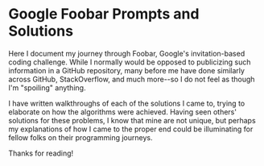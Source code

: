 # Google Foobar Prompts and Solutions

Here I document my journey through Foobar, Google's invitation-based coding challenge. While I normally would be opposed to publicizing such information in a GitHub repository, many before me have done similarly across GitHub, StackOverflow, and much more--so I do not feel as though I'm "spoiling" anything.

I have written walkthroughs of each of the solutions I came to, trying to elaborate on how the algorithms were achieved. Having seen others' solutions for these problems, I know that mine are not unique, but perhaps my explanations of how I came to the proper end could be illuminating for fellow folks on their programming journeys.

Thanks for reading!